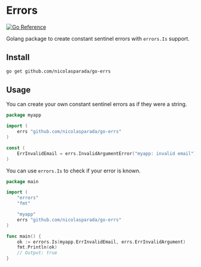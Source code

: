 # Errors

[![Go Reference](https://pkg.go.dev/badge/github.com/nicolasparada/go-errs.svg)](https://pkg.go.dev/github.com/nicolasparada/go-errs)

Golang package to create constant sentinel errors with `errors.Is` support.

## Install

```bash
go get github.com/nicolasparada/go-errs
```

## Usage

You can create your own constant sentinel errors as if they were a string.

```go
package myapp

import (
    errs "github.com/nicolasparada/go-errs"
)

const (
    ErrInvalidEmail = errs.InvalidArgumentError("myapp: invalid email")
)
```

You can use `errors.Is` to check if your error is known.

```go
package main

import (
    "errors"
    "fmt"

    "myapp"
    errs "github.com/nicolasparada/go-errs"
)

func main() {
    ok := errors.Is(myapp.ErrInvalidEmail, errs.ErrInvalidArgument)
    fmt.Println(ok)
    // Output: true
}
```
